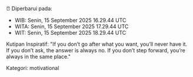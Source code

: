 ⏰ Diperbarui pada:
- WIB: Senin, 15 September 2025 16.29.44 UTC
- WITA: Senin, 15 September 2025 17.29.44 UTC
- WIT: Senin, 15 September 2025 18.29.44 UTC

Kutipan Inspiratif:
"If you don’t go after what you want, you’ll never have it. If you don’t ask, the answer is always no. If you don’t step forward, you’re always in the same place."


Kategori: motivational

